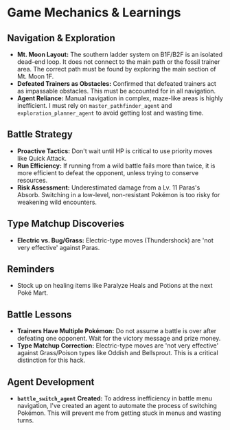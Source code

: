 # Game Mechanics & Learnings

## Navigation & Exploration
- **Mt. Moon Layout:** The southern ladder system on B1F/B2F is an isolated dead-end loop. It does not connect to the main path or the fossil trainer area. The correct path must be found by exploring the main section of Mt. Moon 1F.
- **Defeated Trainers as Obstacles:** Confirmed that defeated trainers act as impassable obstacles. This must be accounted for in all navigation.
- **Agent Reliance:** Manual navigation in complex, maze-like areas is highly inefficient. I must rely on `master_pathfinder_agent` and `exploration_planner_agent` to avoid getting lost and wasting time.

## Battle Strategy
- **Proactive Tactics:** Don't wait until HP is critical to use priority moves like Quick Attack.
- **Run Efficiency:** If running from a wild battle fails more than twice, it is more efficient to defeat the opponent, unless trying to conserve resources.
- **Risk Assessment:** Underestimated damage from a Lv. 11 Paras's Absorb. Switching in a low-level, non-resistant Pokémon is too risky for weakening wild encounters.

## Type Matchup Discoveries
- **Electric vs. Bug/Grass:** Electric-type moves (Thundershock) are 'not very effective' against Paras.

## Reminders
- Stock up on healing items like Paralyze Heals and Potions at the next Poké Mart.

## Battle Lessons
- **Trainers Have Multiple Pokémon:** Do not assume a battle is over after defeating one opponent. Wait for the victory message and prize money.
- **Type Matchup Correction:** Electric-type moves are 'not very effective' against Grass/Poison types like Oddish and Bellsprout. This is a critical distinction for this hack.

## Agent Development
- **`battle_switch_agent` Created:** To address inefficiency in battle menu navigation, I've created an agent to automate the process of switching Pokémon. This will prevent me from getting stuck in menus and wasting turns.